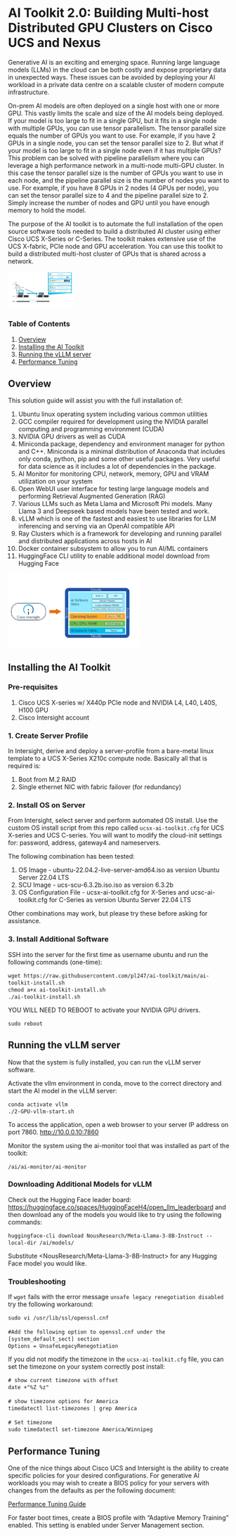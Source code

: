 # AI Toolkit 2.0: Building Multi-host Distributed GPU Clusters on Cisco UCS and Nexus

Generative AI is an exciting and emerging space. Running large language models (LLMs) in the cloud can be both costly and expose proprietary data in unexpected ways. These issues can be avoided by deploying your AI workload in a private data centre on a scalable cluster of modern compute infrastructure. 

On-prem AI models are often deployed on a single host with one or more GPU. This vastly limits the scale and size of the AI models being deployed. If your model is too large to fit in a single GPU, but it fits in a single node with multiple GPUs, you can use tensor parallelism. The tensor parallel size equals the number of GPUs you want to use. For example, if you have 2 GPUs in a single node, you can set the tensor parallel size to 2. But what if your model is too large to fit in a single node even if it has multiple GPUs? This problem can be solved with pipeline parallelism where you can leverage a high performance network in a multi-node multi-GPU cluster. In this case the tensor parallel size is the number of GPUs you want to use in each node, and the pipeline parallel size is the number of nodes you want to use. For example, if you have 8 GPUs in 2 nodes (4 GPUs per node), you can set the tensor parallel size to 4 and the pipeline parallel size to 2. Simply increase the number of nodes and GPU until you have enough memory to hold the model.

The purpose of the AI toolkit is to automate the full installation of the open source software tools needed to build a distributed AI cluster using either Cisco UCS X-Series or C-Series. The toolkit makes extensive use of the UCS X-fabric, PCIe node and GPU acceleration. You can use this toolkit to build a distributed multi-host cluster of GPUs that is shared across a network.

<img
  src="distributed_inference.jpg"
  alt="Distributed Inferencing"
  title="Distributed Inferencing"
  style="display: inline-block; margin: 0 auto; max-width: 150px">

### Table of Contents
1. [Overview](#overview)
2. [Installing the AI Toolkit](#installing-the-ai-toolkit)
3. [Running the vLLM server](#running-the-vllm-server)
4. [Performance Tuning](#performance-tuning)

## Overview

This solution guide will assist you with the full installation of:
1. Ubuntu linux operating system including various common utilities
2. GCC compiler required for development using the NVIDIA parallel computing and programming environment (CUDA)
3. NVIDIA GPU drivers as well as CUDA
4. Miniconda package, dependency and environment manager for python and C++. Miniconda is a minimal distribution of Anaconda that includes only conda, python, pip and some other useful packages. Very useful for data science as it includes a lot of dependencies in the package.
5. AI Monitor for monitoring CPU, network, memory, GPU and VRAM utilization on your system
6. Open WebUI user interface for testing large language models and performing Retrieval Augmented Generation (RAG)
7. Various LLMs such as Meta Llama and Microsoft Phi models. Many Llama 3 and Deepseek based models have been tested and work.
8. vLLM which is one of the fastest and easiest to use libraries for LLM inferencing and serving via an OpenAI compatible API
9. Ray Clusters which is a framework for developing and running parallel and distributed applications across hosts in AI
10. Docker container subsystem to allow you to run AI/ML containers
11. HuggingFace CLI utility to enable additional model download from Hugging Face

<img
  src="llm_stack.jpg"
  alt="AI Stack"
  title="AI Stack"
  style="display: inline-block; margin: 0 auto; max-width: 300px">

## Installing the AI Toolkit

### Pre-requisites

1. Cisco UCS X-series w/ X440p PCIe node and NVIDIA L4, L40, L40S, H100 GPU
2. Cisco Intersight account

### 1. Create Server Profile

In Intersight, derive and deploy a server-profile from a bare-metal linux template to a UCS X-Series X210c compute node. Basically all that is required is:
1. Boot from M.2 RAID
2. Single ethernet NIC with fabric failover (for redundancy)

### 2. Install OS on Server

From Intersight, select server and perform automated OS install. Use the custom OS install script from this repo called ```ucsx-ai-toolkit.cfg``` for UCS X-series and UCS C-series. You will want to modify the cloud-init settings for: password, address, gateway4 and nameservers.

The following combination has been tested:
1. OS Image - ubuntu-22.04.2-live-server-amd64.iso as version Ubuntu Server 22.04 LTS
2. SCU Image - ucs-scu-6.3.2b.iso.iso as version 6.3.2b
3. OS Configuration File - ucsx-ai-toolkit.cfg for X-Series and ucsc-ai-toolkit.cfg for C-Series as version Ubuntu Server 22.04 LTS

Other combinations may work, but please try these before asking for assistance.


### 3. Install Additional Software

SSH into the server for the first time as username ubuntu and run the following commands (one-time):
```
wget https://raw.githubusercontent.com/pl247/ai-toolkit/main/ai-toolkit-install.sh
chmod a+x ai-toolkit-install.sh
./ai-toolkit-install.sh
```

YOU WILL NEED TO REBOOT to activate your NVIDIA GPU drivers.

```
sudo reboot
```

## Running the vLLM server

Now that the system is fully installed, you can run the vLLM server software.

Activate the vllm environment in conda, move to the correct directory and start the AI model in the vLLM server:

```
conda activate vllm
./2-GPU-vllm-start.sh
```

To access the application, open a web browser to your server IP address on port 7860.
http://10.0.0.10:7860

Monitor the system using the ai-monitor tool that was installed as part of the toolkit:
```
/ai/ai-monitor/ai-monitor
```

### Downloading Additional Models for vLLM

Check out the Hugging Face leader board: https://huggingface.co/spaces/HuggingFaceH4/open_llm_leaderboard and then download any of the models you would like to try using the following commands:

```
huggingface-cli download NousResearch/Meta-Llama-3-8B-Instruct --local-dir /ai/models/
```

Substitute <NousResearch/Meta-Llama-3-8B-Instruct> for any Hugging Face model you would like.



### Troubleshooting

If `wget` fails with the error message `unsafe legacy renegotiation disabled` try the following workaround:

```
sudo vi /usr/lib/ssl/openssl.cnf

#Add the following option to openssl.cnf under the [system_default_sect] section
Options = UnsafeLegacyRenegotiation
```

If you did not modify the timezone in the ```ucsx-ai-toolkit.cfg``` file, you can set the timezone on your system correctly post install:

```
# show current timezone with offset
date +"%Z %z"

# show timezone options for America
timedatectl list-timezones | grep America

# Set timezone
sudo timedatectl set-timezone America/Winnipeg
```

## Performance Tuning

One of the nice things about Cisco UCS and Intersight is the ability to create specific policies for your desired configurations. For generative AI workloads you may wish to create a BIOS policy for your servers with changes from the defaults as per the following document:

[Performance Tuning Guide](https://www.cisco.com/c/en/us/products/collateral/servers-unified-computing/ucs-b-series-blade-servers/performance-tuning-guide-ucs-m6-servers.html)

For faster boot times, create a BIOS profile with “Adaptive Memory Training” enabled. This setting is enabled under Server Management section.